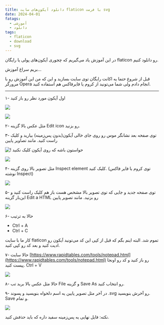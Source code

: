 ```yaml
---
title: دانلود آیکون‌های سایت ‌flaticon با فرمت svg
date: 2024-04-01
fatags:
  - آموزشی
  - دانلود
tags:
  - flaticon
  - download
  - svg
---
```

در این آموزش یاد می‌گیریم که چجوری آیکون‌های پولی یا رایگان flaticon رو دانلود کنیم.

بریم سراغ آموزش...

قبل از شروع حتما یه اکانت رایگان توی سایت بسازید و این که من این آموزش رو با مرورگر Opera انجام دادم ولی شما می‌تونید از کروم یا فایرفاکس هم استفاده کنید.

  

---


۱- اول آیکون مورد نظر رو باز کنید

![](https://files.virgool.io/upload/users/1525091/posts/brvom5owy6dt/jf6psfc8l5ih.png)

![](https://files.virgool.io/upload/users/1525091/posts/brvom5owy6dt/ve0wh5v76120.png)

۲- مثل عکس بالا گزینه Edit icon رو بزنید.

۳- توی صفحه بعد نشانگر موس رو روی جای خالی آیکون(بدون پس‌زمینه) بیارید و کلیک راست کنید. مانند تصاویر پایین

![! حواستون باشه که روی آیکون کلیک نکنید](https://files.virgool.io/upload/users/1525091/posts/brvom5owy6dt/etybubiofhc3.png)

![](https://files.virgool.io/upload/users/1525091/posts/brvom5owy6dt/9xfmvaggi7bj.jpg)

۴- مثل تصویر بالا روی گزینه Inspect element کلیک کنید. (توی کروم یا فایر فاکس نوشته Inspect)

![](https://files.virgool.io/upload/users/1525091/posts/brvom5owy6dt/4bzuq9ggnmbv.png)

۵- توی صفحه جدید و جایی که توی تصویر بالا مشخص هست باز هم کلیک راست کنید و این‌بار گزینه Edit a HTML رو بزنید. مانند تصویر پایین

![](https://files.virgool.io/upload/users/1525091/posts/brvom5owy6dt/brs4zvk8ydi8.jpg)

۶- حالا به ترتیب

- Ctrl + A
- Ctrl + C

کار ما با سایت flaticon تموم شد. البته اینم بگم که قبل از کپی این کد می‌تونید آیکون رو ادیت کنید و بعد کد رو کپی کنید.

۷- حالا سایت [https://www.rapidtables.com/tools/notepad.html](https://www.rapidtables.com/tools/notepad.html) رو باز کنید و کد رو اونجا پیست کنید. Ctrl + V

![](https://files.virgool.io/upload/users/1525091/posts/brvom5owy6dt/llbtvgbqpmzw.png)

۸- حالا مثل عکس بالا برید تب File و گزینه Save As رو انتخاب کنید.

۹- در آخر مثل تصویر پایین یه اسم دلخواه بنویسید و پسوند .svg رو آخرش بنویسید. Save و تمام.

![](https://files.virgool.io/upload/users/1525091/posts/brvom5owy6dt/kjp14zu6sjtu.png)

نکته: فایل نهایی یه پس‌زمینه سفید داره که باید حذفش کنید.